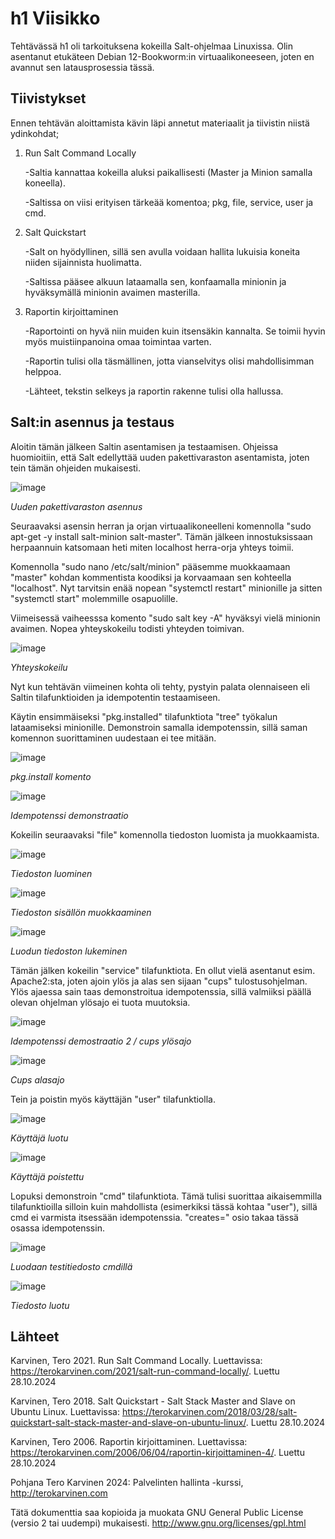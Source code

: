 # h1 Viisikko
Tehtävässä h1 oli tarkoituksena kokeilla Salt-ohjelmaa Linuxissa. Olin asentanut etukäteen Debian 12-Bookworm:in virtuaalikoneeseen, joten en avannut sen latausprosessia tässä.

## Tiivistykset
Ennen tehtävän aloittamista kävin läpi annetut materiaalit ja tiivistin niistä ydinkohdat;

1. Run Salt Command Locally

   -Saltia kannattaa kokeilla aluksi paikallisesti (Master ja Minion samalla koneella).
   
   -Saltissa on viisi erityisen tärkeää komentoa; pkg, file, service, user ja cmd.
   
2. Salt Quickstart

   -Salt on hyödyllinen, sillä sen avulla voidaan hallita lukuisia koneita niiden sijainnista huolimatta.
   
   -Saltissa pääsee alkuun lataamalla sen, konfaamalla minionin ja hyväksymällä minionin avaimen masterilla.

3. Raportin kirjoittaminen
   
   -Raportointi on hyvä niin muiden kuin itsensäkin kannalta. Se toimii hyvin myös muistiinpanoina omaa toimintaa varten.

   -Raportin tulisi olla täsmällinen, jotta vianselvitys olisi mahdollisimman helppoa.

   -Lähteet, tekstin selkeys ja raportin rakenne tulisi olla hallussa.

## Salt:in asennus ja testaus
Aloitin tämän jälkeen Saltin asentamisen ja testaamisen. Ohjeissa huomioitiin, että Salt edellyttää uuden pakettivaraston asentamista, joten tein tämän ohjeiden mukaisesti.

![image](https://github.com/user-attachments/assets/24c5fd91-47ac-4c17-922c-d0eb746bc513)

*Uuden pakettivaraston asennus*

Seuraavaksi asensin herran ja orjan virtuaalikoneelleni komennolla "sudo apt-get -y install salt-minion salt-master". Tämän jälkeen innostuksissaan herpaannuin katsomaan heti miten localhost herra-orja yhteys toimii. 

Komennolla "sudo nano /etc/salt/minion" pääsemme muokkaamaan "master" kohdan kommentista koodiksi ja korvaamaan sen kohteella "localhost". Nyt tarvitsin enää nopean "systemctl restart" minionille ja sitten "systemctl start" molemmille osapuolille. 

Viimeisessä vaiheesssa komento "sudo salt key -A" hyväksyi vielä minionin avaimen. Nopea yhteyskokeilu todisti yhteyden toimivan.

![image](https://github.com/user-attachments/assets/723a9c32-77f2-4e51-bff1-410515dc6828)

*Yhteyskokeilu*

Nyt kun tehtävän viimeinen kohta oli tehty, pystyin palata olennaiseen eli Saltin tilafunktioiden ja idempotentin testaamiseen. 

Käytin ensimmäiseksi "pkg.installed" tilafunktiota "tree" työkalun lataamiseksi minionille. Demonstroin samalla idempotenssin, sillä saman komennon suorittaminen uudestaan ei tee mitään.

![image](https://github.com/user-attachments/assets/020de379-5f1c-4f6e-b33e-582c89f0da3c)

*pkg.install komento*

![image](https://github.com/user-attachments/assets/70bd741d-ee02-4323-8123-a74e1c5a7ba8)

*Idempotenssi demonstraatio*

Kokeilin seuraavaksi "file" komennolla tiedoston luomista ja muokkaamista.

![image](https://github.com/user-attachments/assets/d9377b77-d634-4d81-958a-1eb38159034f)

*Tiedoston luominen*

![image](https://github.com/user-attachments/assets/f221922b-eefe-4241-b8c2-e578917ded5f)

*Tiedoston sisällön muokkaaminen*

![image](https://github.com/user-attachments/assets/d75d80d2-7ab8-4654-a5b6-d1c5012a103d)

*Luodun tiedoston lukeminen*

Tämän jälken kokeilin "service" tilafunktiota. En ollut vielä asentanut esim. Apache2:sta, joten ajoin ylös ja alas sen sijaan "cups" tulostusohjelman. Ylös ajaessa sain taas demonstroitua idempotenssia, sillä valmiiksi päällä olevan ohjelman ylösajo ei tuota muutoksia.

![image](https://github.com/user-attachments/assets/883b5f2f-26a3-42ce-9001-ff0a348690c5)

*Idempotenssi demostraatio 2 / cups ylösajo*

![image](https://github.com/user-attachments/assets/8102627e-b200-4600-881f-7d6714d23f72)

*Cups alasajo*

Tein ja poistin myös käyttäjän "user" tilafunktiolla.

![image](https://github.com/user-attachments/assets/27d03688-c015-4d6e-a49c-1dc8f14bd38f)

*Käyttäjä luotu*

![image](https://github.com/user-attachments/assets/ebd588c8-861f-4f6f-9ab2-a29d70e3230f)

*Käyttäjä poistettu*

Lopuksi demonstroin "cmd" tilafunktiota. Tämä tulisi suorittaa aikaisemmilla tilafunktioilla silloin kuin mahdollista (esimerkiksi tässä kohtaa "user"), sillä cmd ei varmista itsessään idempotenssia. "creates=" osio takaa tässä osassa idempotenssin.

![image](https://github.com/user-attachments/assets/24d5c165-aa9c-4e2f-a014-f58d28e2e9be)

*Luodaan testitiedosto cmdillä*

![image](https://github.com/user-attachments/assets/c1feb89b-aaa5-46e3-b018-b0e7a240ac98)

*Tiedosto luotu*

## Lähteet

Karvinen, Tero 2021. Run Salt Command Locally. Luettavissa: https://terokarvinen.com/2021/salt-run-command-locally/. Luettu 28.10.2024

Karvinen, Tero 2018. Salt Quickstart - Salt Stack Master and Slave on Ubuntu Linux. Luettavissa: https://terokarvinen.com/2018/03/28/salt-quickstart-salt-stack-master-and-slave-on-ubuntu-linux/. Luettu 28.10.2024

Karvinen, Tero 2006. Raportin kirjoittaminen. Luettavissa: https://terokarvinen.com/2006/06/04/raportin-kirjoittaminen-4/. Luettu 28.10.2024

Pohjana Tero Karvinen 2024: Palvelinten hallinta -kurssi, http://terokarvinen.com

Tätä dokumenttia saa kopioida ja muokata GNU General Public License (versio 2 tai uudempi) mukaisesti. http://www.gnu.org/licenses/gpl.html
